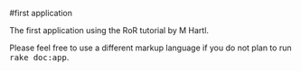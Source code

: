 

#first application

The first application using the RoR tutorial by M Hartl.


Please feel free to use a different markup language if you do not plan to run
<tt>rake doc:app</tt>.
